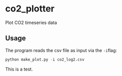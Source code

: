 # co2_plotter
Plot CO2 timeseries data


## Usage

The program reads the csv file as input via the `-i`flag:

```python
python make_plot.py -i co2_log2.csv
``` 


This is a test.